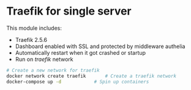 # Traefik for single server

This module includes:
- Traefik 2.5.6
- Dashboard enabled with SSL and protected by middleware authelia
- Automatically restart when it got crashed or startup
- Run on *traefik* network

```bash
# Create a new network for traefik
docker network create traefik		# Create a traefik network
docker-compose up -d			# Spin up containers
```

